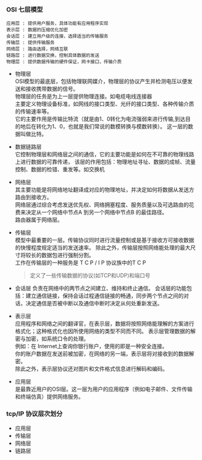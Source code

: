 ### OSI 七层模型
```
应用层 : 提供用户服务，具体功能有应用程序实现  
表示层 : 数据的压缩优化加密  
会话层 : 建立用户级的连接，选择适当的传输服务  
传输层 : 提供传输服务   
网络层 : 路由选择，网络互联   
链路层 : 进行数据交换，控制具体数据的发送  
物理层 : 提供数据传输的硬件保证，网卡接口，传输介质
```

* 物理层  
  OSI模型的最底层，包括物理联网媒介，物理层的协议产生并检测电压以便发送和接收携带数据的信号。  
  物理层的任务是为上一层提供物理连接。如电缆电线连接器  
  主要定义物理设备标准，如网线的接口类型、光纤的接口类型、各种传输介质的传输速率等。  
  它的主要作用是传输比特流（就是由1、0转化为电流强弱来进行传输,到达目的地后在转化为1、0，也就是我们常说的数模转换与模数转换）。
  这一层的数据叫做比特。

* 数据链路层  
  它控制物理层和网络层之间的通信，它的主要功能是如何在不可靠的物理线路上进行数据的可靠传递，
  该层的作用包括：物理地址寻址、数据的成帧、流量控制、数据的检错、重发等。如交换机
  
* 网络层  
  其主要功能是将网络地址翻译成对应的物理地址，并决定如何将数据从发送方路由到接收方。  
  网络层通过综合考虑发送优先权、网络拥塞程度、服务质量以及可选路由的花费来决定从一个网络中节点A 到另一个网络中节点B 的最佳路径。  
  路由器属于网络层。
  
* 传输层  
  模型中最重要的一层。传输协议同时进行流量控制或是基于接收方可接收数据的快慢程度规定适当的发送速率。
  除此之外，传输层按照网络能处理的最大尺寸将较长的数据包进行强制分割。  
  工作在传输层的一种服务是 T C P / I P 协议族中的T C P  
  > 定义了一些传输数据的协议(如TCP和UDP)和端口号 
  
* 会话层
  负责在网络中的两节点之间建立、维持和终止通信。 
  会话层的功能包括：建立通信链接，保持会话过程通信链接的畅通，同步两个节点之间的对话，决定通信是否被中断以及通信中断时决定从何处重新发送。
  
* 表示层  
  应用程序和网络之间的翻译官，在表示层，数据将按照网络能理解的方案进行格式化；这种格式化也因所使用网络的类型不同而不同。
  表示层管理数据的解密与加密，如系统口令的处理。  
  例如：在 Internet上查询你银行账户，使用的即是一种安全连接。  
  你的账户数据在发送前被加密，在网络的另一端，表示层将对接收到的数据解密。  
  除此之外，表示层协议还对图片和文件格式信息进行解码和编码。  
  
* 应用层  
  是最靠近用户的OSI层。这一层为用户的应用程序（例如电子邮件、文件传输和终端仿真）提供网络服务。
  
### tcp/IP 协议层次划分
* 应用层
* 传输层
* 网络层
* 链路层